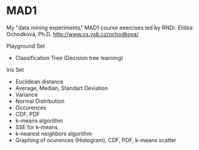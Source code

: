 # MAD1
My "data mining experiments"
MAD1 course exercises  led by RNDr. Eliška Ochodková, Ph.D. http://www.cs.vsb.cz/ochodkova/


Playground Set
+ Classification Tree (Decision tree learning)

Iris Set
+ Euclidean distance
+ Average, Median, Standart Deviation
+ Variance
+ Normal Distribution
+ Occurences
+ CDF, PDF
+ k-means algorithm
+ SSE for k-means
+ k-nearest neighbors algorithm
+ Graphing of ocurences (Histogram), CDF, PDF, k-means scatter
